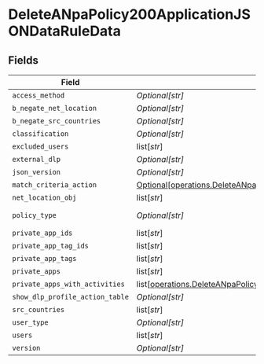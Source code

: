 # DeleteANpaPolicy200ApplicationJSONDataRuleData


## Fields

| Field                                                                                                                                                                                              | Type                                                                                                                                                                                               | Required                                                                                                                                                                                           | Description                                                                                                                                                                                        | Example                                                                                                                                                                                            |
| -------------------------------------------------------------------------------------------------------------------------------------------------------------------------------------------------- | -------------------------------------------------------------------------------------------------------------------------------------------------------------------------------------------------- | -------------------------------------------------------------------------------------------------------------------------------------------------------------------------------------------------- | -------------------------------------------------------------------------------------------------------------------------------------------------------------------------------------------------- | -------------------------------------------------------------------------------------------------------------------------------------------------------------------------------------------------- |
| `access_method`                                                                                                                                                                                    | *Optional[str]*                                                                                                                                                                                    | :heavy_minus_sign:                                                                                                                                                                                 | N/A                                                                                                                                                                                                | Client                                                                                                                                                                                             |
| `b_negate_net_location`                                                                                                                                                                            | *Optional[str]*                                                                                                                                                                                    | :heavy_minus_sign:                                                                                                                                                                                 | N/A                                                                                                                                                                                                | <boolean>                                                                                                                                                                                          |
| `b_negate_src_countries`                                                                                                                                                                           | *Optional[str]*                                                                                                                                                                                    | :heavy_minus_sign:                                                                                                                                                                                 | N/A                                                                                                                                                                                                | <boolean>                                                                                                                                                                                          |
| `classification`                                                                                                                                                                                   | *Optional[str]*                                                                                                                                                                                    | :heavy_minus_sign:                                                                                                                                                                                 | N/A                                                                                                                                                                                                | <string>                                                                                                                                                                                           |
| `excluded_users`                                                                                                                                                                                   | list[*str*]                                                                                                                                                                                        | :heavy_minus_sign:                                                                                                                                                                                 | N/A                                                                                                                                                                                                |                                                                                                                                                                                                    |
| `external_dlp`                                                                                                                                                                                     | *Optional[str]*                                                                                                                                                                                    | :heavy_minus_sign:                                                                                                                                                                                 | N/A                                                                                                                                                                                                | <boolean>                                                                                                                                                                                          |
| `json_version`                                                                                                                                                                                     | *Optional[str]*                                                                                                                                                                                    | :heavy_minus_sign:                                                                                                                                                                                 | N/A                                                                                                                                                                                                | <integer>                                                                                                                                                                                          |
| `match_criteria_action`                                                                                                                                                                            | [Optional[operations.DeleteANpaPolicy200ApplicationJSONDataRuleDataMatchCriteriaAction]](undefined/models/operations/deleteanpapolicy200applicationjsondataruledatamatchcriteriaaction.md)         | :heavy_minus_sign:                                                                                                                                                                                 | N/A                                                                                                                                                                                                |                                                                                                                                                                                                    |
| `net_location_obj`                                                                                                                                                                                 | list[*str*]                                                                                                                                                                                        | :heavy_minus_sign:                                                                                                                                                                                 | N/A                                                                                                                                                                                                |                                                                                                                                                                                                    |
| `policy_type`                                                                                                                                                                                      | *Optional[str]*                                                                                                                                                                                    | :heavy_minus_sign:                                                                                                                                                                                 | N/A                                                                                                                                                                                                | private-app                                                                                                                                                                                        |
| `private_app_ids`                                                                                                                                                                                  | list[*str*]                                                                                                                                                                                        | :heavy_minus_sign:                                                                                                                                                                                 | N/A                                                                                                                                                                                                |                                                                                                                                                                                                    |
| `private_app_tag_ids`                                                                                                                                                                              | list[*str*]                                                                                                                                                                                        | :heavy_minus_sign:                                                                                                                                                                                 | N/A                                                                                                                                                                                                |                                                                                                                                                                                                    |
| `private_app_tags`                                                                                                                                                                                 | list[*str*]                                                                                                                                                                                        | :heavy_minus_sign:                                                                                                                                                                                 | N/A                                                                                                                                                                                                |                                                                                                                                                                                                    |
| `private_apps`                                                                                                                                                                                     | list[*str*]                                                                                                                                                                                        | :heavy_minus_sign:                                                                                                                                                                                 | N/A                                                                                                                                                                                                |                                                                                                                                                                                                    |
| `private_apps_with_activities`                                                                                                                                                                     | list[[operations.DeleteANpaPolicy200ApplicationJSONDataRuleDataPrivateAppsWithActivities](undefined/models/operations/deleteanpapolicy200applicationjsondataruledataprivateappswithactivities.md)] | :heavy_minus_sign:                                                                                                                                                                                 | N/A                                                                                                                                                                                                |                                                                                                                                                                                                    |
| `show_dlp_profile_action_table`                                                                                                                                                                    | *Optional[str]*                                                                                                                                                                                    | :heavy_minus_sign:                                                                                                                                                                                 | N/A                                                                                                                                                                                                | <boolean>                                                                                                                                                                                          |
| `src_countries`                                                                                                                                                                                    | list[*str*]                                                                                                                                                                                        | :heavy_minus_sign:                                                                                                                                                                                 | N/A                                                                                                                                                                                                |                                                                                                                                                                                                    |
| `user_type`                                                                                                                                                                                        | *Optional[str]*                                                                                                                                                                                    | :heavy_minus_sign:                                                                                                                                                                                 | N/A                                                                                                                                                                                                | user                                                                                                                                                                                               |
| `users`                                                                                                                                                                                            | list[*str*]                                                                                                                                                                                        | :heavy_minus_sign:                                                                                                                                                                                 | N/A                                                                                                                                                                                                |                                                                                                                                                                                                    |
| `version`                                                                                                                                                                                          | *Optional[str]*                                                                                                                                                                                    | :heavy_minus_sign:                                                                                                                                                                                 | N/A                                                                                                                                                                                                | <integer>                                                                                                                                                                                          |